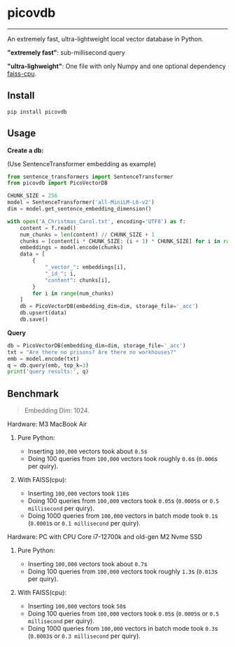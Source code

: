 # picovdb
-----

An extremely fast, ultra-lightweight local vector database in Python.

**"extremely fast"**: sub-millisecond query

**"ultra-lighweight"**: One file with only Numpy and one optional dependency [faiss-cpu](https://pypi.org/project/faiss-cpu/).

## Install

```shell
pip install picovdb
```

## Usage

**Create a db:**

(Use SentenceTransformer embedding as example)
```python
from sentence_transformers import SentenceTransformer
from picovdb import PicoVectorDB

CHUNK_SIZE = 256
model = SentenceTransformer('all-MiniLM-L6-v2')
dim = model.get_sentence_embedding_dimension()

with open('A_Christmas_Carol.txt', encoding='UTF8') as f:
    content = f.read()
    num_chunks = len(content) // CHUNK_SIZE + 1
    chunks = [content[i * CHUNK_SIZE: (i + 1) * CHUNK_SIZE] for i in range(num_chunks)]
    embeddings = model.encode(chunks)
    data = [
        {
            "_vector_": embeddings[i],
            "_id_": i,
            "content": chunks[i],
        }
        for i in range(num_chunks)
    ]
    db = PicoVectorDB(embedding_dim=dim, storage_file='_acc')
    db.upsert(data)
    db.save()
```

**Query**
```python
db = PicoVectorDB(embedding_dim=dim, storage_file='_acc')
txt = "Are there no prisons? Are there no workhouses?"
emb = model.encode(txt)
q = db.query(emb, top_k=3)
print('query results:', q)
```

## Benchmark

> Embedding Dim: 1024. 

Hardware: M3 MacBook Air

1. Pure Python:
   - Inserting `100,000` vectors took about `0.5`s
   - Doing 100 queries from `100,000` vectors took roughly `0.6`s (`0.006`s per quiry).

2. With FAISS(cpu):
   - Inserting `100,000` vectors took `110`s
   - Doing 100 queries from `100,000` vectors took `0.05`s (`0.0005`s or `0.5 millisecond` per quiry).
   - Doing 1000 queries from `100,000` vectors in batch mode took `0.1`s (`0.0001`s or `0.1 millisecond` per quiry).

Hardware: PC with CPU Core i7-12700k and old-gen M2 Nvme SSD

1. Pure Python:
   - Inserting `100,000` vectors took about `0.7`s
   - Doing 100 queries from `100,000` vectors took roughly `1.3`s (`0.013`s per quiry).

2. With FAISS(cpu):
   - Inserting `100,000` vectors took `50`s
   - Doing 100 queries from `100,000` vectors took `0.05`s (`0.0005`s or `0.5 millisecond` per quiry).
   - Doing 1000 queries from `100,000` vectors in batch mode took `0.3`s (`0.0003`s or `0.3 millisecond` per quiry).
